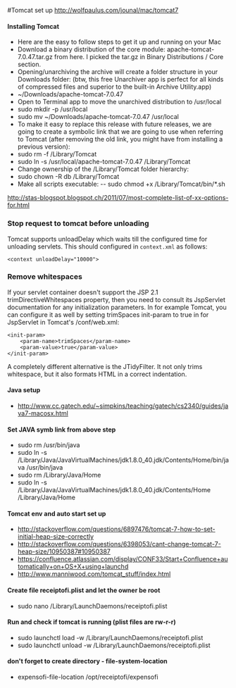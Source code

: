 #Tomcat set up
http://wolfpaulus.com/jounal/mac/tomcat7

#### Installing Tomcat
- Here are the easy to follow steps to get it up and running on your Mac
- Download a binary distribution of the core module: apache-tomcat-7.0.47.tar.gz from here. I picked the tar.gz in Binary Distributions / Core section.
- Opening/unarchiving the archive will create a folder structure in your Downloads folder: (btw, this free Unarchiver app is perfect for all kinds of compressed files and superior to the built-in Archive Utility.app)
- ~/Downloads/apache-tomcat-7.0.47
- Open to Terminal app to move the unarchived distribution to /usr/local
- sudo mkdir -p /usr/local
- sudo mv ~/Downloads/apache-tomcat-7.0.47 /usr/local
- To make it easy to replace this release with future releases, we are going to create a symbolic link that we are going to use when referring to Tomcat (after removing the old link, you might have from installing a previous version):
- sudo rm -f /Library/Tomcat
- sudo ln -s /usr/local/apache-tomcat-7.0.47 /Library/Tomcat
- Change ownership of the /Library/Tomcat folder hierarchy:
- sudo chown -R db /Library/Tomcat
- Make all scripts executable:
-- sudo chmod +x /Library/Tomcat/bin/*.sh

http://stas-blogspot.blogspot.ch/2011/07/most-complete-list-of-xx-options-for.html

### Stop request to tomcat before unloading
Tomcat supports unloadDelay which waits till the configured time for unloading servlets.
This should configured in `context.xml` as follows:

    <context unloadDelay="10000">

### Remove whitespaces
If your servlet container doesn't support the JSP 2.1 trimDirectiveWhitespaces property, then you need to consult its
JspServlet documentation for any initialization parameters. In for example Tomcat, you can configure it as well by
setting trimSpaces init-param to true in for JspServlet in Tomcat's /conf/web.xml:

    <init-param>
        <param-name>trimSpaces</param-name>
        <param-value>true</param-value>
    </init-param>

A completely different alternative is the JTidyFilter. It not only trims whitespace, but it also formats HTML in a
correct indentation.

#### Java setup
- http://www.cc.gatech.edu/~simpkins/teaching/gatech/cs2340/guides/java7-macosx.html

#### Set JAVA symb link from above step
- sudo rm /usr/bin/java
- sudo ln -s /Library/Java/JavaVirtualMachines/jdk1.8.0_40.jdk/Contents/Home/bin/java /usr/bin/java
- sudo rm /Library/Java/Home
- sudo ln -s /Library/Java/JavaVirtualMachines/jdk1.8.0_40.jdk/Contents/Home /Library/Java/Home

#### Tomcat env and auto start set up
- http://stackoverflow.com/questions/6897476/tomcat-7-how-to-set-initial-heap-size-correctly
- http://stackoverflow.com/questions/6398053/cant-change-tomcat-7-heap-size/10950387#10950387
- https://confluence.atlassian.com/display/CONF33/Start+Confluence+automatically+on+OS+X+using+launchd
- http://www.manniwood.com/tomcat_stuff/index.html

#### Create file receiptofi.plist and let the owner be root
- sudo nano /Library/LaunchDaemons/receiptofi.plist

#### Run and check if tomcat is running (plist files are rw-r-r)
- sudo launchctl load -w /Library/LaunchDaemons/receiptofi.plist
- sudo launchctl unload -w /Library/LaunchDaemons/receiptofi.plist

#### don't forget to create directory - file-system-location
- expensofi-file-location /opt/receiptofi/expensofi
